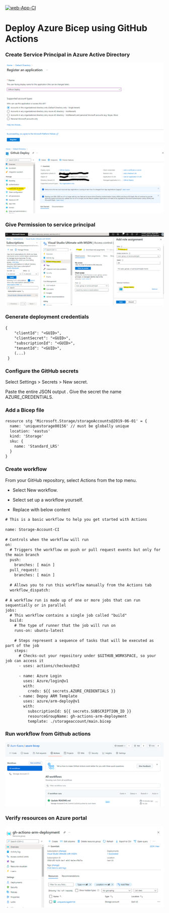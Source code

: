 [![web-App-CI](https://github.com/Aum-Kaara/azure-bicep/actions/workflows/WebApp-Deploy.yml/badge.svg)](https://github.com/Aum-Kaara/azure-bicep/actions/workflows/WebApp-Deploy.yml)

# Deploy Azure Bicep using GitHub Actions

### Create Service Principal in Azure Active Directory

![N|Solid](media/storageaccount/Create%20Azure%20sp.png)

![N|Solid](media/storageaccount/Create%20Azure%20sp%201.png)

### Give Permission to service principal 

![N|Solid](media/storageaccount/Permission.png)

### Generate deployment credentials

```
{
    "clientId": "<GUID>",
    "clientSecret": "<GUID>",
    "subscriptionId": "<GUID>",
    "tenantId": "<GUID>",
    (...)
 }
```

### Configure the GitHub secrets

Select Settings > Secrets > New secret.

Paste the entire JSON output . Give the secret the name AZURE_CREDENTIALS.

### Add a Bicep file

```
resource stg 'Microsoft.Storage/storageAccounts@2019-06-01' = {
  name: 'uniquestorage00156' // must be globally unique
  location: 'eastus'
  kind: 'Storage'
  sku: {
    name: 'Standard_LRS'
  }
}

```

### Create workflow

From your GitHub repository, select Actions from the top menu.

  - Select New workflow.

  - Select set up a workflow yourself.
    
  - Replace with below content

```
# This is a basic workflow to help you get started with Actions

name: Storage-Account-CI

# Controls when the workflow will run
on:
  # Triggers the workflow on push or pull request events but only for the main branch
  push:
    branches: [ main ]
  pull_request:
    branches: [ main ]

  # Allows you to run this workflow manually from the Actions tab
  workflow_dispatch:

# A workflow run is made up of one or more jobs that can run sequentially or in parallel
jobs:
  # This workflow contains a single job called "build"
  build:
    # The type of runner that the job will run on
    runs-on: ubuntu-latest

    # Steps represent a sequence of tasks that will be executed as part of the job
    steps:
      # Checks-out your repository under $GITHUB_WORKSPACE, so your job can access it
      - uses: actions/checkout@v2

      - name: Azure Login
        uses: Azure/login@v1
        with:
          creds: ${{ secrets.AZURE_CREDENTIALS }}
      - name: Depoy ARM Template
        uses: azure/arm-deploy@v1
        with:
          subscriptionId: ${{ secrets.SUBSCRIPTION_ID }}
          resourceGroupName: gh-actions-arm-deployment
          template: ./storageaccount/main.bicep

```

### Run workflow from Github actions

![N|Solid](media/storageaccount/Github-Action.png)

### Verify resources on Azure portal

![N|Solid](media/storageaccount/Azure.png)
